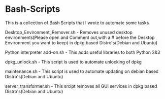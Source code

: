 # Bash-Scripts
This is a collection of Bash Scripts that I wrote to automate some tasks

Desktop_Environment_Remover.sh - Removes unused desktop environments(Please open and Comment out,with a # before the Desktop Environment you want to keep) in dpkg based Distro's(Debian and Ubuntu)

Python interpreter add-on.sh - This adds useful libraries to both Python 2&3

dpkg_unlock.sh - This script is used to automate unlocking of dpkg

maintenance.sh - This script is used to automate updating on debian based Distro's(Debian and Ubuntu)

server_transformer.sh - This srcipt removes all GUI services in dpkg based Distro's(Debian and Ubuntu)
